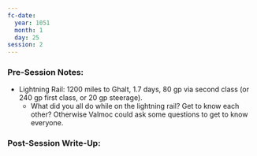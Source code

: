 ```yaml
---
fc-date:
  year: 1051
  month: 1
  day: 25
session: 2
---
```


### Pre-Session Notes:
* Lightning Rail: 1200 miles to Ghalt, 1.7 days, 80 gp via second class (or 240 gp first class, or 20 gp steerage).
	* What did you all do while on the lightning rail? Get to know each other? Otherwise Valmoc could ask some questions to get to know everyone.


### Post-Session Write-Up:
